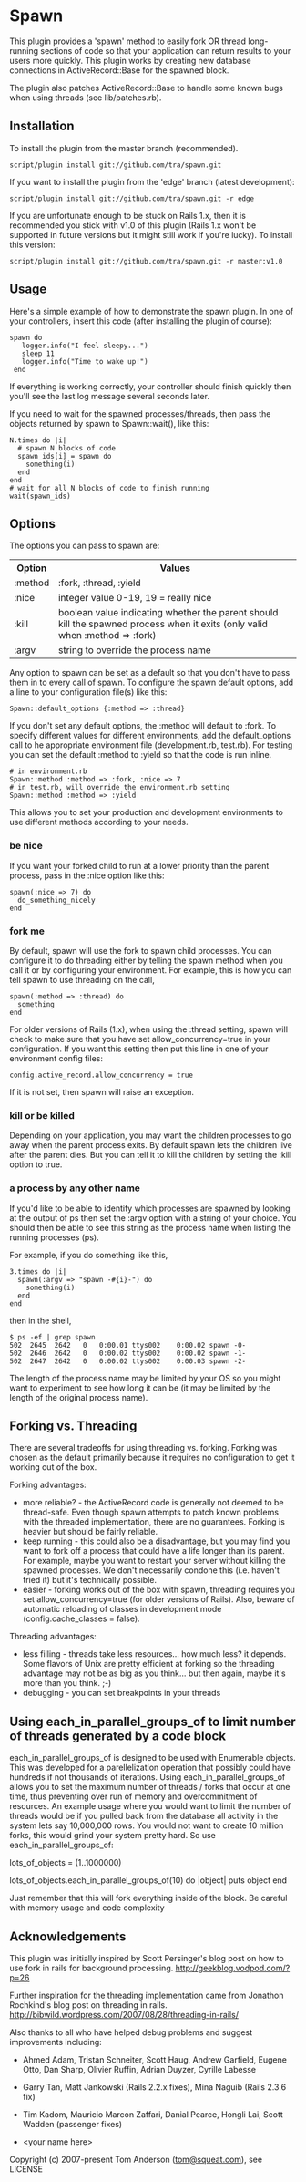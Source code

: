 # Spawn

This plugin provides a 'spawn' method to easily fork OR thread long-running sections of
code so that your application can return results to your users more quickly.
This plugin works by creating new database connections in ActiveRecord::Base for the
spawned block.

The plugin also patches ActiveRecord::Base to handle some known bugs when using 
threads (see lib/patches.rb).

## Installation

To install the plugin from the master branch (recommended).

    script/plugin install git://github.com/tra/spawn.git

If you want to install the plugin from the 'edge' branch (latest development):

    script/plugin install git://github.com/tra/spawn.git -r edge

If you are unfortunate enough to be stuck on Rails 1.x, then it is recommended you
stick with v1.0 of this plugin (Rails 1.x won't be supported in future versions but
it might still work if you're lucky).   To install this version:

    script/plugin install git://github.com/tra/spawn.git -r master:v1.0

## Usage

Here's a simple example of how to demonstrate the spawn plugin.
In one of your controllers, insert this code (after installing the plugin of course):

    spawn do
       logger.info("I feel sleepy...")
       sleep 11
       logger.info("Time to wake up!")
     end

If everything is working correctly, your controller should finish quickly then you'll see
the last log message several seconds later.

If you need to wait for the spawned processes/threads, then pass the objects returned by
spawn to Spawn::wait(), like this:

    N.times do |i|
      # spawn N blocks of code
      spawn_ids[i] = spawn do
        something(i)
      end
    end
    # wait for all N blocks of code to finish running
    wait(spawn_ids)

## Options

The options you can pass to spawn are:

<table>
  <tr><th>Option</th><th>Values</th></tr>
  <tr><td>:method</td><td>:fork, :thread, :yield</td></tr>
  <tr><td>:nice</td><td>integer value 0-19, 19 = really nice</td></tr>
  <tr><td>:kill</td><td>boolean value indicating whether the parent should kill the spawned process
   when it exits (only valid when :method => :fork)</td></tr>
  <tr><td>:argv</td><td>string to override the process name</td></tr>
</table>

Any option to spawn can be set as a default so that you don't have to pass them in
to every call of spawn.   To configure the spawn default options, add a line to
your configuration file(s) like this: 

    Spawn::default_options {:method => :thread}

If you don't set any default options, the :method will default to :fork.  To
specify different values for different environments, add the default_options call to
he appropriate environment file (development.rb, test.rb).   For testing you can set
the default :method to :yield so that the code is run inline.

    # in environment.rb
    Spawn::method :method => :fork, :nice => 7
    # in test.rb, will override the environment.rb setting
    Spawn::method :method => :yield

This allows you to set your production and development environments to use different
methods according to your needs.

### be nice

If you want your forked child to run at a lower priority than the parent process, pass in
the :nice option like this:

    spawn(:nice => 7) do
      do_something_nicely
    end

### fork me

By default, spawn will use the fork to spawn child processes.  You can configure it to
do threading either by telling the spawn method when you call it or by configuring your
environment.
For example, this is how you can tell spawn to use threading on the call,

    spawn(:method => :thread) do
      something
    end
  
For older versions of Rails (1.x), when using the :thread setting, spawn will check to
make sure that you have set allow_concurrency=true in your configuration.   If you
want this setting then put this line in one of your environment config files: 

    config.active_record.allow_concurrency = true

If it is not set, then spawn will raise an exception.

### kill or be killed

Depending on your application, you may want the children processes to go away when
the parent  process exits.   By default spawn lets the children live after the
parent dies.   But you can tell it to kill the children by setting the :kill option
to true.

### a process by any other name

If you'd like to be able to identify which processes are spawned by looking at the
output of ps then set the :argv option with a string of your choice.
You should then be able to see this string as the process name when
listing the running processes (ps).

For example, if you do something like this,

    3.times do |i|
      spawn(:argv => "spawn -#{i}-") do
        something(i)
      end
    end

then in the shell,

    $ ps -ef | grep spawn
    502  2645  2642   0   0:00.01 ttys002    0:00.02 spawn -0-
    502  2646  2642   0   0:00.02 ttys002    0:00.02 spawn -1-
    502  2647  2642   0   0:00.02 ttys002    0:00.03 spawn -2-

The length of the process name may be limited by your OS so you might want to experiment
to see how long it can be (it may be limited by the length of the original process name).

## Forking vs. Threading

There are several tradeoffs for using threading vs. forking.   Forking was chosen as the
default primarily because it requires no configuration to get it working out of the box.

Forking advantages:

- more reliable? - the ActiveRecord code is generally not deemed to be thread-safe.
  Even though spawn attempts to patch known problems with the threaded implementation,
  there are no guarantees.  Forking is heavier but should be fairly reliable.
- keep running - this could also be a disadvantage, but you may find you want to fork
  off a process that could have a life longer than its parent.  For example, maybe you
  want to restart your server without killing the spawned processes.
  We don't necessarily condone this (i.e. haven't tried it) but it's technically possible.
- easier - forking works out of the box with spawn, threading requires you set
  allow_concurrency=true (for older versions of Rails).
  Also, beware of automatic reloading of classes in development
  mode (config.cache_classes = false).

Threading advantages:
- less filling - threads take less resources... how much less?  it depends.   Some 
  flavors of Unix are pretty efficient at forking so the threading advantage may not
  be as big as you think... but then again, maybe it's more than you think.  ;-)
- debugging - you can set breakpoints in your threads

## Using each_in_parallel_groups_of to limit number of threads generated by a code block

each_in_parallel_groups_of is designed to be used with Enumerable objects. This was developed for a parellelization
operation that possibly could have hundreds if not thousands of iterations. Using each_in_parallel_groups_of
allows you to set the maximum number of threads / forks that occur at one time, thus preventing over run of
memory and overcommitment of resources. An example usage where you would want to limit the number of threads
would be if you pulled back from the database all activity in the system lets say 10,000,000 rows. You would
not want to create 10 million forks, this would grind your system pretty hard. So use each_in_parallel_groups_of:

lots_of_objects = (1..1000000)

lots_of_objects.each_in_parallel_groups_of(10) do |object| 
	puts object
end

Just remember that this will fork everything inside of the block. Be careful with memory usage and code complexity


## Acknowledgements

This plugin was initially inspired by Scott Persinger's blog post on how to use fork
in rails for background processing.
    http://geekblog.vodpod.com/?p=26

Further inspiration for the threading implementation came from Jonathon Rochkind's
blog post on threading in rails.
    http://bibwild.wordpress.com/2007/08/28/threading-in-rails/
    
Also thanks to all who have helped debug problems and suggest improvements
including:

-  Ahmed Adam, Tristan Schneiter, Scott Haug, Andrew Garfield, Eugene Otto, Dan Sharp,
  Olivier Ruffin, Adrian Duyzer, Cyrille Labesse

-  Garry Tan, Matt Jankowski (Rails 2.2.x fixes), Mina Naguib (Rails 2.3.6 fix)

-  Tim Kadom, Mauricio Marcon Zaffari, Danial Pearce, Hongli Lai, Scott Wadden
  (passenger fixes)

-  &lt;your name here&gt;

Copyright (c) 2007-present Tom Anderson (tom@squeat.com), see LICENSE
